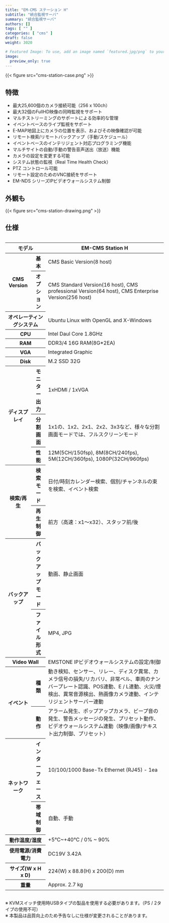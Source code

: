 ```yaml
---
title: "EM-CMS ステーション H"
subtitle: "統合監視サーバ"
summary: "統合監視サーバ"
authors: []
tags: [ "" ]
categories: [ "cms" ]
draft: false
weight: 3020

# Featured Image: To use, add an image named `featured.jpg/png` to your page's folder.
image:
  preview_only: true
---
```


<div class="container">
<div class="row justify-content-center">
<div class="col-sm-6">

{{< figure src="cms-station-case.png" >}}

</div>
</div>
</div>

<div class="container">
<div class="row justify-content-center">
<div class="col-sm-8 pl-0">

## 特徴

- 最大25,600個のカメラ接続可能（256 x 100ch）
- 最大32個のFullHD映像の同時監視をサポート
- マルチストリーミングのサポートによる効率的な管理
- イベントベースのライブ監視をサポート
- E-MAP地図上にカメラの位置を表示、およびその映像確認が可能
- リモート検索/リモートバックアップ（手動/スケジュール）
- イベントベースのインテリジェント対応プログラミング機能
- マルチサイトの自動/手動の警告音声送出（放送）機能
- カメラの設定を変更する可能
- システム状態の監視（Real Time Health Check）
- PTZ コントロール可能
- リモート設定のためのVNC接続をサポート
- EM-NDS シリーズIPビデオウォールシステム制御

</div>
<div class="col-sm-4 pl-0">

## 外観も

{{< figure src="cms-station-drawing.png" >}}

</div>
</div>
</div>

## 仕様

<div style="overflow-x: auto">
<table class="spec">
<thead>
<tr>
<th colspan="2">モデル</th>
<th>EM-CMS Station H</th>
</tr>
</thead>
<tbody>

<tr>
<th rowspan="2">CMS Version</th>
<th>基本</th>
<td>CMS Basic Version(8 host)</td>
</tr>
<tr>
<th>オプション</th>
<td>CMS Standard Version(16 host), CMS professional Version(64 host), CMS Enterprise Version(256 host)</td>
</tr>
<tr>
<th colspan="2">オペレーティングシステム</th>
<td>Ubuntu Linux with OpenGL and X-Windows</td>
</tr>
<tr>
<th colspan="2">CPU</th>
<td>Intel Daul Core 1.8GHz</td>
</tr>
<tr>
<th colspan="2">RAM</th>
<td>DDR3/4 16G RAM(8G*2EA)</td>
</tr>
<tr>
<th colspan="2">VGA</th>
<td>Integrated Graphic</td>
</tr>
<tr>
<th colspan="2">Disk</th>
<td>M.2 SSD 32G</td>
</tr>
<tr>
<th rowspan="3">ディスプレイ</th>
<th>モニター<br>出力</th>
<td>1xHDMI / 1xVGA</td>
</tr>
<tr>
<th>分割画面</th>
<td>1x1の、1x2、2x1、2x2、3x3など、様々な分割画面モードでは、フルスクリーンモード</td>
</tr>
<tr>
<th>性能</th>
<td>12M(5CH/150fsp), 8M(8CH/240fps), 5M(12CH/360fps), 1080P(32CH/960fps)</td>
</tr>
<tr>
<th rowspan="2">検索/再生</th>
<th>検索モード</th>
<td>日付/時刻カレンダー検索、個別/チャンネルの束を検索、イベント検索</td>
</tr>
<tr>
<th>再生制御</th>
<td>前方（高速：x1〜x32）、スタッフ前/後</td>
</tr>
<tr>
<th rowspan="2">バックアップ</th>
<th>バックアップ<br>モード</th>
<td>動画、静止画面</td>
</tr>
<tr>
<th>ファイル形式</th>
<td>MP4, JPG</td>
</tr>
<tr>
<th colspan="2">Video Wall</th>
<td>EMSTONE IPビデオウォールシステムの設定/制御</td>
</tr>
<tr>
<th rowspan="2">イベント</th>
<th>種類</th>
<td>動き検知、センサー、リレー、ディスク異常、カメラ信号の損失/リカバリ、非常ベル、車両のナンバープレート認識、POS連動、E / L連動、火災/煙検出、異常音源検出、熱画像カメラ連動、インテリジェントサーバー連動</td>
</tr>
<tr>
<th>動作</th>
<td>アラーム発生、ポップアップカメラ、ビープ音の発生、警告メッセージの発生、プリセット動作、ビデオウォールシステム連動（映像/画像/テキスト出力制御、プリセット）</td>
</tr>
<tr>
<th rowspan="2">ネットワーク</th>
<th>インターフェース</th>
<td>10/100/1000 Base-Tx Ethernet (RJ45) - 1ea</td>
</tr>
<tr>
<th>帯域制御</th>
<td>自動、手動</td>
</tr>
<tr>
<th colspan="2">動作温度/湿度</th>
<td>+5℃~+40℃ / 0% ~ 90%</td>
</tr>
<tr>
<th colspan="2">使用電源/消費電力</th>
<td>DC19V 3.42A</td>
</tr>
<tr>
<th colspan="2">サイズ(W x H x D)</th>
<td>224(W) x 88.8(H) x 200(D) mm</td>
</tr>
<tr>
<th colspan="2">重量</th>
<td>Approx. 2.7 kg</td>
</tr>
</tbody>
</table>
</div>

※ KVMスイッチ使用時USBタイプの製品を使用する必要があります。（PS / 2タイプの使用不可）  
※ 本製品は品質向上のため予告なしに仕様が変更されることがあります。
